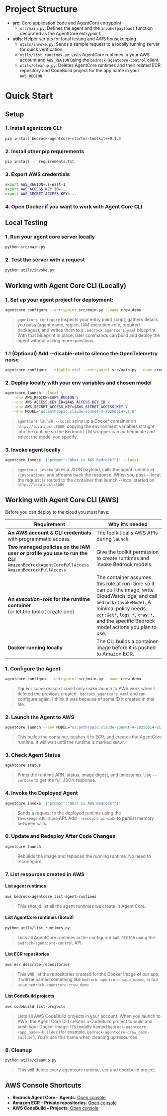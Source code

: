 # Project Structure

- **src**: Core application code and AgentCore entrypoint
  - `src/main.py`: Defines the agent and the `invoke(payload)` function decorated as the AgentCore entrypoint.
- **utils**: Helper scripts for local testing and AWS housekeeping
  - `utils/invoke.py`: Sends a sample request to a locally running server for quick verification.
  - `utils/list_runtimes.py`: Lists AgentCore runtimes in your AWS account and `AWS_REGION` using the `bedrock-agentcore-control` client.
  - `utils/cleanup.py`: Deletes AgentCore runtimes and their related ECR repository and CodeBuild project for the app name in your `AWS_REGION`.

# Quick Start

## Setup

### 1. Install agentcore CLI:
```bash
pip install bedrock-agentcore-starter-toolkit==0.1.3
```

### 2. Install other pip requirements
```bash
pip install -r requirements.txt
```

### 3. Export AWS credentials
```bash
export AWS_REGION=us-east-1
export AWS_ACCESS_KEY_ID=...
export AWS_SECRET_ACCESS_KEY=...
```

### 4. Open Docker if you want to work with Agent Core CLI

## Local Testing

### 1. Run your agent core server locally

```bash
python src/main.py
```
### 2. Test the server with a request
```bash
python utils/invoke.py
```

## Working with Agent Core CLI (Locally)

### 1. Set up your agent project for deployment:

```bash
agentcore configure --entrypoint src/main.py --name crew_demo
```

> `agentcore configure` inspects your entry point script, gathers details you pass (agent name, region, IAM execution-role, required packages), and writes them to a `.bedrock_agentcore.yaml` blueprint. With that blueprint in place, later commands can build and deploy the agent without asking more questions.

### 1.1 (Optional) Add --disable-otel to silence the OpenTelemetry noise 
```bash
agentcore configure --disable-otel --entrypoint src/main.py --name crew_demo
```

### 2. Deploy locally with your env variables and chosen model
```bash
agentcore launch --local \
   --env AWS_REGION=$AWS_REGION \
   --env AWS_ACCESS_KEY_ID=$AWS_ACCESS_KEY_ID \
   --env AWS_SECRET_ACCESS_KEY=$AWS_SECRET_ACCESS_KEY \
   --env MODEL="us.anthropic.claude-sonnet-4-20250514-v1:0"
```

> `agentcore launch --local` spins up a Docker container on `http://localhost:8080`, copying the environment variables straight into the runtime so the Bedrock LLM wrapper can authenticate and select the model you specify.

### 3. Invoke agent locally
```bash
agentcore invoke '{"prompt":"What is AWS Bedrock?"}' --local
```

> `agentcore invoke` takes a JSON payload, calls the agent runtime at `/invocations`, and streams back the response. When you pass --local, the request is routed to the container that launch --local started on `http://localhost:8080`

## Working with Agent Core CLI (AWS)

Before you can deploy to the cloud you must have:

| Requirement                                                                                                                                    | Why it’s needed                                                                                                                                                                                                                                                      |
| ---------------------------------------------------------------------------------------------------------------------------------------------- | -------------------------------------------------------------------------------------------------------------------------------------------------------------------------------------------------------------------------------------------------------------------- |
| **An AWS account & CLI credentials** with programmatic access                                                                                  | The toolkit calls AWS APIs during `launch`.                                                                                                                                                                                                                          |
| **Two managed policies on the IAM user or profile you use to run the CLI**<br>`AmazonBedrockAgentCoreFullAccess` <br>`AmazonBedrockFullAccess` | Give the toolkit permission to create runtimes and invoke Bedrock models.                                                                                                                                                                     |
| **An *execution-role* for the runtime container**<br>(or let the toolkit create one)                                                           | The container assumes this role at run-time so it can pull the image, write CloudWatch logs, and call `bedrock:InvokeModel`. A minimal policy needs `ecr:Get*`, `logs:*`, `xray:*`, and the specific Bedrock model actions you plan to use. |
| **Docker running locally**                                                                                                   | The CLI builds a container image before it is pushed to Amazon ECR.                                                                                                                                                                           |

### 1. Configure the Agent

```bash
agentcore configure --entrypoint src/main.py --name crew_demo
```

> **Tip** For some reason I could only make launch to AWS work when I deleted the previous created `.bedrock_agentcore.yaml` and ran configure again. I think it was because of some ID it created in that file.

### 2. Launch the Agent to AWS

```bash
agentcore launch --env MODEL="us.anthropic.claude-sonnet-4-20250514-v1:0"
```

> This builds the container, pushes it to ECR, and creates the AgentCore runtime. It will wait until the runtime is marked `READY`.

### 3. Check Agent Status

```bash
agentcore status
```

> Prints the runtime ARN, status, image digest, and timestamp. Use `--verbose` to get the full JSON response.

### 4. Invoke the Deployed Agent

```bash
agentcore invoke '{"prompt":"What is AWS Bedrock?"}'
```

> Sends a request to the deployed runtime using the `InvokeAgentRuntime` API. Add `--session-id <id>` to persist memory between calls.

### 6. Update and Redeploy After Code Changes

```bash
agentcore launch
```

> Rebuilds the image and replaces the running runtime. No need to reconfigure.

### 7. List resources created in AWS

#### List agent runtimes

```bash
aws bedrock-agentcore list-agent-runtimes
```

> This should list all the agent runtimes we create in Agent Core.

#### List AgentCore runtimes (Boto3)

```bash
python utils/list_runtimes.py
```

> Lists all AgentCore runtimes in the configured `AWS_REGION` using the `bedrock-agentcore-control` API.

#### List ECR repositories 

```bash
aws ecr describe-repositories
```

> This will list the repositories created for the Docker image of our app, it will be named something like `bedrock-agentcore-<app_name>`, in our case `bedrock-agentcore-crew_demo`

#### List CodeBuild projects

```bash
aws codebuild list-projects
```

> Lists all AWS CodeBuild projects in your account. When you launch to AWS, the Agent Core CLI creates a CodeBuild project to build and push your Docker image. It’s usually named `bedrock-agentcore-<app_name>-builder` (for example, `bedrock-agentcore-crew_demo-builder`). You’ll use this name when cleaning up resources.

### 8. Cleanup

```bash
python utils/cleanup.py
```

> This will delete every agentcore runtime, ecr and codebuild project.


## AWS Console Shortcuts

- **Bedrock Agent Core – Agents**: [Open console](https://us-east-1.console.aws.amazon.com/bedrock-agentcore/agents)
- **Amazon ECR – Private repositories**: [Open console](https://us-east-1.console.aws.amazon.com/ecr/private-registry/repositories?region=us-east-1)
- **AWS CodeBuild – Projects**: [Open console](https://us-east-1.console.aws.amazon.com/codesuite/codebuild/projects)